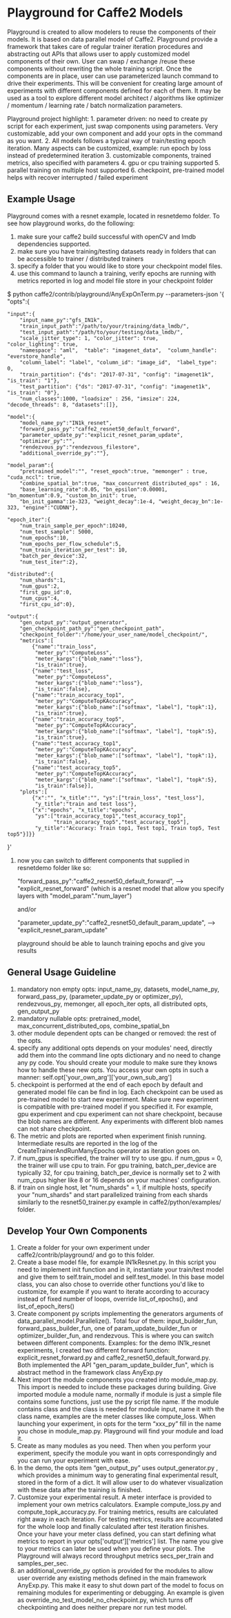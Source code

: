 # Playground for Caffe2 Models

Playground is created to allow modelers to reuse the components of their models. It is based on data parallel model of Caffe2. Playground provide a framework that takes care of regular trainer iteration procedures and abstracting out APIs that allows user to apply customized model components of their own. User can swap / exchange /reuse these components without rewriting the whole training script. Once the components are in place, user can use parameterized launch command to drive their experiments. This will be convenient for creating large amount of experiments with different components defined for each of them. It may be used as a tool to explore different model architect / algorithms like optimizer / momentum / learning rate / batch normalization parameters.

Playground project highlight: 1. parameter driven: no need to create py script for each experiment, just swap components using parameters. Very customizable, add your own component and add your opts in the command as you want. 2. All models follows a typical way of train/testing epoch iteration. Many aspects can be customized, example: run epoch by loss instead of predetermined iteration 3. customizable components, trained metrics, also specified with parameters 4. gpu or cpu training supported 5. parallel training on multiple host supported 6. checkpoint, pre-trained model helps with recover interrupted / failed experiment

## Example Usage

Playground comes with a resnet example, located in resnetdemo folder. To see how playground works, do the following:

1. make sure your caffe2 build successful with openCV and lmdb dependencies supported.
2. make sure you have training/testing datasets ready in folders that can be accessible to trainer / distributed trainers
3. specify a folder that you would like to store your checkpoint model files.
4. use this command to launch a training, verify epochs are running with metrics reported in log and model file store in your checkpoint folder

$ python caffe2/contrib/playground/AnyExpOnTerm.py --parameters-json '{ "opts":{

```text
"input":{
    "input_name_py":"gfs_IN1k",
    "train_input_path":"/path/to/your/training/data_lmdb/",
    "test_input_path":"/path/to/your/testing/data_lmdb/",
    "scale_jitter_type": 1, "color_jitter": true,      "color_lighting": true,
    "namespace": "aml",  "table": "imagenet_data",  "column_handle": "everstore_handle",
    "column_label": "label", "column_id": "image_id",  "label_type": 0,
    "train_partition": {"ds": "2017-07-31", "config": "imagenet1k", "is_train": "1"},
    "test_partition": {"ds": "2017-07-31", "config": "imagenet1k", "is_train": "0"},
    "num_classes":1000, "loadsize" : 256, "imsize": 224, "decode_threads": 8, "datasets":[]},

"model":{
    "model_name_py":"IN1k_resnet",
    "forward_pass_py":"caffe2_resnet50_default_forward",
    "parameter_update_py":"explicit_resnet_param_update",
    "optimizer_py":"",
    "rendezvous_py":"rendezvous_filestore",
    "additional_override_py":""},

"model_param":{
    "pretrained_model":"", "reset_epoch":true, "memonger" : true, "cuda_nccl": true,
    "combine_spatial_bn":true, "max_concurrent_distributed_ops" : 16,
    "base_learning_rate":0.05, "bn_epsilon":0.00001, "bn_momentum":0.9, "custom_bn_init": true,
    "bn_init_gamma":1e-323, "weight_decay":1e-4, "weight_decay_bn":1e-323, "engine":"CUDNN"},

"epoch_iter":{
    "num_train_sample_per_epoch":10240,
    "num_test_sample": 5000,
    "num_epochs":10,
    "num_epochs_per_flow_schedule":5,
    "num_train_iteration_per_test": 10,
    "batch_per_device":32,
    "num_test_iter":2},

"distributed":{
    "num_shards":1,
    "num_gpus":2,
    "first_gpu_id":0,
    "num_cpus":4,
    "first_cpu_id":0},

"output":{
    "gen_output_py":"output_generator",
    "gen_checkpoint_path_py":"gen_checkpoint_path",
    "checkpoint_folder":"/home/your_user_name/model_checkpoint/",
    "metrics":[
        {"name":"train_loss",
         "meter_py":"ComputeLoss",
         "meter_kargs":{"blob_name":"loss"},
         "is_train":true},
        {"name":"test_loss",
         "meter_py":"ComputeLoss",
         "meter_kargs":{"blob_name":"loss"},
         "is_train":false},
        {"name":"train_accuracy_top1",
         "meter_py":"ComputeTopKAccuracy",
         "meter_kargs":{"blob_name":["softmax", "label"], "topk":1},
         "is_train":true},
        {"name":"train_accuracy_top5",
         "meter_py":"ComputeTopKAccuracy",
         "meter_kargs":{"blob_name":["softmax", "label"], "topk":5},
         "is_train":true},
        {"name":"test_accuracy_top1",
         "meter_py":"ComputeTopKAccuracy",
         "meter_kargs":{"blob_name":["softmax", "label"], "topk":1},
         "is_train":false},
        {"name":"test_accuracy_top5",
         "meter_py":"ComputeTopKAccuracy",
         "meter_kargs":{"blob_name":["softmax", "label"], "topk":5},
         "is_train":false}],
    "plots":[
        {"x":"", "x_title":"", "ys":["train_loss", "test_loss"],
         "y_title":"train and test loss"},
        {"x":"epochs", "x_title":"epochs",
         "ys":["train_accuracy_top1","test_accuracy_top1",
               "train_accuracy_top5","test_accuracy_top5"],
         "y_title":"Accuracy: Train top1, Test top1, Train top5, Test top5"}]}}
```

}'

1. now you can switch to different components that supplied in resnetdemo folder like so:

   "forward\_pass\_py":"caffe2\_resnet50\_default\_forward", --&gt; "explicit\_resnet\_forward" \(which is a resnet model that allow you specify layers with "model\_param"."num\_layer"\)

   and/or

   "parameter\_update\_py":"caffe2\_resnet50\_default\_param\_update", --&gt; "explicit\_resnet\_param\_update"

   playground should be able to launch training epochs and give you results

## General Usage Guideline

1. mandatory non empty opts: input\_name\_py, datasets, model\_name\_py, forward\_pass\_py, \(parameter\_update\_py or optimizer\_py\), rendezvous\_py, memonger, all epoch\_iter opts, all distributed opts, gen\_output\_py
2. mandatory nullable opts: pretrained\_model, max\_concurrent\_distributed\_ops, combine\_spatial\_bn
3. other module dependent opts can be changed or removed: the rest of the opts.
4. specify any additional opts depends on your modules' need, directly add them into the command line opts dictionary and no need to change any py code. You should create your module to make sure they knows how to handle these new opts. You access your own opts in such a manner: self.opt\['your\_own\_arg'\]\['your\_own\_sub\_arg'\]
5. checkpoint is performed at the end of each epoch by default and generated model file can be find in log. Each checkpoint can be used as pre-trained model to start new experiment. Make sure new experiment is compatible with pre-trained model if you specified it. For example, gpu experiment and cpu experiment can not share checkpoint, because the blob names are different. Any experiments with different blob names can not share checkpoint.
6. The metric and plots are reported when experiment finish running. Intermediate results are reported in the log of the CreateTrainerAndRunManyEpochs operator as iteration goes on.
7. if num\_gpus is specified, the trainer will try to use gpu. if num\_gpus = 0, the trainer will use cpu to train. For gpu training, batch\_per\_device are typically 32, for cpu training, batch\_per\_device is normally set to 2 with num\_cpus higher like 8 or 16 depends on your machines' configuration.
8. if train on single host, let "num\_shards" = 1, if multiple hosts, specify your "num\_shards" and start parallelized training from each shards similarly to the resnet50\_trainer.py example in caffe2/python/examples/ folder.

## Develop Your Own Components

1. Create a folder for your own experiment under caffe2/contrib/playground/ and go to this folder.
2. Create a base model file, for example IN1kResnet.py. In this script you need to implement init function and in it, instantiate your train/test model and give them to self.train\_model and self.test\_model. In this base model class, you can also chose to override other functions you'd like to customize, for example if you want to iterate according to accuracy instead of fixed number of loops, override list\_of\_epochs\(\), and list\_of\_epoch\_iters\(\)
3. Create component py scripts implementing the generators arguments of data\_parallel\_model.Parallelize\(\). Total four of them: input\_builder\_fun, forward\_pass\_builder\_fun, one of param\_update\_builder\_fun or optimizer\_builder\_fun, and rendezvous. This is where you can switch between different components. Examples: for the demo IN1k\_resnet experiments, I created two different forward function: explicit\_resnet\_forward.py and caffe2\_resnet50\_default\_forward.py. Both implemented the API "gen\_param\_update\_builder\_fun", which is abstract method in the framework class AnyExp.py
4. Next import the module components you created into module\_map.py. This import is needed to include these packages during building. Give imported module a module name, normally if module is just a simple file contains some functions, just use the py script file name. If the module contains class and the class is needed for module input, name it with the class name, examples are the meter classes like compute\_loss. When launching your experiment, in opts for the term “xxx\_py” fill in the name you chose in module\_map.py. Playground will find your module and load it.
5. Create as many modules as you need. Then when you perform your experiment, specify the module you want in opts correspondingly and you can run your experiment with ease.
6. In the demo, the opts item “gen\_output\_py” uses output\_generator.py , which provides a minimum way to generating final experimental result, stored in the form of a dict. It will allow user to do whatever visualization with these data after the training is finished.
7. Customize your experimental result. A meter interface is provided to implement your own metrics calculators. Example compute\_loss.py and compute\_topk\_accuracy.py. For training metrics, results are calculated right away in each iteration. For testing metrics, results are accumulated for the whole loop and finally calculated after test iteration finishes. Once your have your meter class defined, you can start defining what metrics to report in your opts\['output'\]\['metrics'\] list. The name you give to your metrics can later be used when you define your plots. The Playground will always record throughput metrics secs\_per\_train and samples\_per\_sec.
8. an additional\_override\_py option is provided for the modules to allow user override any existing methods defined in the main framework AnyExp.py. This make it easy to shut down part of the model to focus on remaining modules for experimenting or debugging. An example is given as override\_no\_test\_model\_no\_checkpoint.py, which turns off checkpointing and does neither prepare nor run test model.

